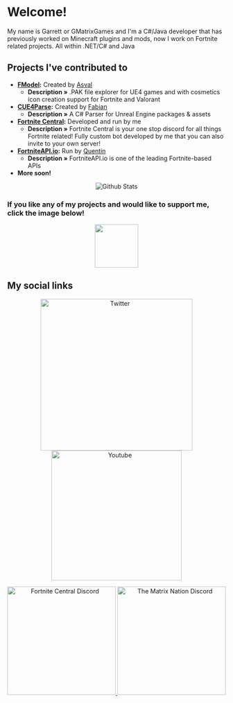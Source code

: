 # Welcome!

My name is Garrett or GMatrixGames and I'm a C#/Java developer that has previously worked on Minecraft plugins and mods, now I work on Fortnite related projects. All within .NET/C# and Java

## Projects I've contributed to

* **[FModel](https://github.com/iAmAsval/FModel):** Created by [Asval](https://github.com/iAmAsval)
  * **Description »** .PAK file explorer for UE4 games and with cosmetics icon creation support for Fortnite and Valorant
* **[CUE4Parse](https://github.com/FabianFG/CUE4Parse):** Created by [Fabian](https://github.com/FabianFG)
  * **Description »** A C# Parser for Unreal Engine packages & assets
* **[Fortnite Central](http://discord.gg/KbGH43p):** Developed and run by me
  * **Description »** Fortnite Central is your one stop discord for all things Fortnite related! Fully custom bot developed by me that you can also invite to your own server!
* **[FortniteAPI.io](https://fortniteapi.io):** Run by [Quentin](https://github.com/QuentinBellus)
  * **Description »** FortniteAPI.io is one of the leading Fortnite-based APIs
* **More soon!**

<p align="center">
   <img src="https://github-readme-stats.vercel.app/api?username=GMatrixGames&count_private=true&show_icons=true&theme=dark" alt="Github Stats"/>
</p>

### If you like any of my projects and would like to support me, click the image below!

<p align="center">
    <a href="https://www.paypal.me/gmatrix" target="_blank">
        <img src="https://i.ibb.co/56Z2bW1/matrix-donate.png" height="100">
    </a>
</p>

## My social links
<p align="center">
    <a href="https://twitter.com/GMatrixGames">
        <img src="https://i.imgur.com/MtCU3IB.png" width="350px;" alt="Twitter"/>
    </a>
    <a href="https://www.youtube.com/channel/UCOT7ZUDNs45nf9LJZOicxwA">
        <img src="https://i.imgur.com/VqblSQt.png" width="300px;" alt="Youtube"/>
    </a>
</p>

<p align="center">
    <a href="http://discord.gg/KbGH43p">
        <img src="https://discordapp.com/api/guilds/708370560501153913/widget.png?style=banner4" width="250px;" alt="Fortnite Central Discord"/>
    </a>
    <a href="http://discord.gg/QEUdhdK">
        <img src="https://discordapp.com/api/guilds/520034763919327247/widget.png?style=banner4" width="250px;" alt="The Matrix Nation Discord"/>
    </a>
</p>
